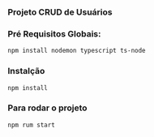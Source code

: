 ### Projeto CRUD de Usuários

### Pré Requisitos Globais:
`npm install nodemon typescript ts-node`

### Instalção
`npm install`

### Para rodar o projeto
`npm rum start`